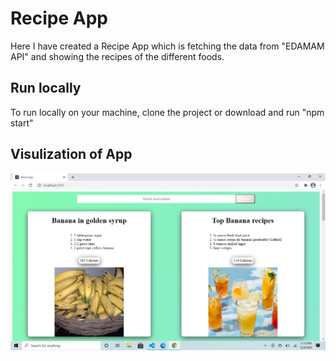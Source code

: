 # Recipe App
Here I have created a Recipe App which is fetching the data from "EDAMAM API" and showing the recipes of the different foods.

## Run locally
To run locally on your machine, clone the project or download and run "npm start"

## Visulization of App

![Getting Started](./images/Screenshot.png)